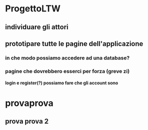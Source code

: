 # ProgettoLTW

## individuare gli attori
## prototipare tutte le pagine dell'applicazione
### in che modo possiamo accedere ad una database?
### pagine che dovrebbero esserci per forza (greve zi)
#### login e register(?) possiamo fare che gli account sono

# provaprova
## prova prova 2
